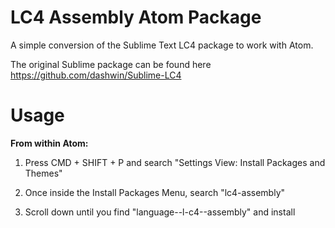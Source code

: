 # LC4 Assembly Atom Package

A simple conversion of the Sublime Text LC4 package to work with Atom.

The original Sublime package can be found here https://github.com/dashwin/Sublime-LC4

# Usage

**From within Atom:**

1) Press CMD + SHIFT + P and search "Settings View: Install Packages and Themes"

2) Once inside the Install Packages Menu, search "lc4-assembly"

3) Scroll down until you find "language--l-c4--assembly" and install
